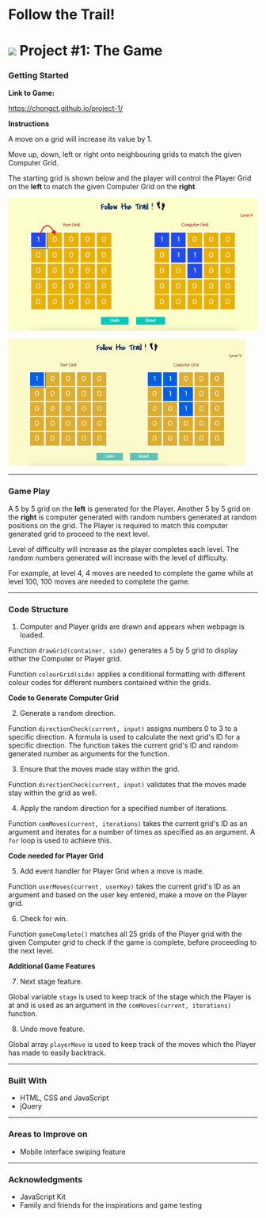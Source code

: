 # Follow the Trail!
<!---
Read Me Contents
-->

# ![](https://ga-dash.s3.amazonaws.com/production/assets/logo-9f88ae6c9c3871690e33280fcf557f33.png) Project #1: The Game

### Getting Started

**Link to Game:**

<https://chongct.github.io/project-1/>

**Instructions**

A move on a grid will increase its value by 1.

Move up, down, left or right onto neighbouring grids to match the given Computer Grid.

The starting grid is shown below and the player will control the Player Grid on the **left** to match the given Computer Grid on the **right**.

![alt text](https://github.com/chongct/project-1/blob/master/images/instructions-1.png "Starting Grid")

![alt text](https://github.com/chongct/project-1/blob/master/images/instructions-animate.gif "Demo")

---

### Game Play

A 5 by 5 grid on the **left** is generated for the Player. Another 5 by 5 grid on the **right** is computer generated with random numbers generated at random positions on the grid. The Player is required to match this computer generated grid to proceed to the next level.

Level of difficulty will increase as the player completes each level. The random numbers generated will increase with the level of difficulty.

For example, at level 4, 4 moves are needed to complete the game while at level 100, 100 moves are needed to complete the game.

---

### Code Structure

1. Computer and Player grids are drawn and appears when webpage is loaded.

Function `drawGrid(container, side)` generates a 5 by 5 grid to display either the Computer or Player grid.

Function `colourGrid(side)` applies a conditional formatting with different colour codes for different numbers contained within the grids.

**Code to Generate Computer Grid**

2. Generate a random direction.

Function `directionCheck(current, input)` assigns numbers 0 to 3 to a specific direction. A formula is used to calculate the next grid's ID for a specific direction. The function takes the current grid's ID and random generated number as arguments for the function.

3. Ensure that the moves made stay within the grid.

Function `directionCheck(current, input)` validates that the moves made stay within the grid as well.

4. Apply the random direction for a specified number of iterations.

Function `comMoves(current, iterations)` takes the current grid's ID as an argument and iterates for a number of times as specified as an argument. A `for` loop is used to achieve this.

**Code needed for Player Grid**

5. Add event handler for Player Grid when a move is made.

Function `userMoves(current, userKey)` takes the current grid's ID as an argument and based on the user key entered, make a move on the Player grid.

6. Check for win.

Function `gameComplete()` matches all 25 grids of the Player grid with the given Computer grid to check if the game is complete, before proceeding to the next level.

**Additional Game Features**

7. Next stage feature.

Global variable `stage` is used to keep track of the stage which the Player is at and is used as an argument in the `comMoves(current, iterations)` function.

8. Undo move feature.

Global array `playerMove` is used to keep track of the moves which the Player has made to easily backtrack.

---

### Built With

* HTML, CSS and JavaScript
* jQuery

---

### Areas to Improve on

* Mobile interface swiping feature

---

### Acknowledgments

* JavaScript Kit
* Family and friends for the inspirations and game testing
